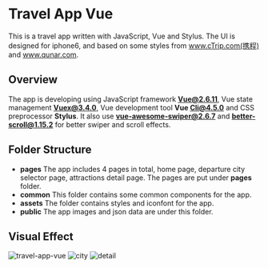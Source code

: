 # Travel App Vue

This is a travel app written with JavaScript, Vue and Stylus. The UI is designed for iphone6, and based on some styles from www.cTrip.com(携程) and www.qunar.com.

## Overview
The app is developing using JavaScript framework **Vue@2.6.11**, Vue state management **Vuex@3.4.0**,  Vue development tool **Vue Cli@4.5.0** and CSS preprocessor **Stylus**. It also use **vue-awesome-swiper@2.6.7** and **better-scroll@1.15.2** for better swiper and scroll effects.

## Folder Structure
- **pages** The app includes 4 pages in total, home page, departure city selector page, attractions detail page. The pages are put under **pages** folder.
- **common** This folder contains some common components for the app.
- **assets** The folder contains styles and iconfont for the app.
- **public** The app images and json data are under this folder.

## Visual Effect
![travel-app-vue](https://user-images.githubusercontent.com/20355911/144328015-c672f325-7cab-4db1-8944-a975088eddb8.png)
![city](https://user-images.githubusercontent.com/20355911/144328348-0d95be2d-8dd4-4cc0-839e-d1d6758be00c.png)
![detail](https://user-images.githubusercontent.com/20355911/144328362-1ad53e10-a0a0-4707-9bc3-693b2d371cab.png)










